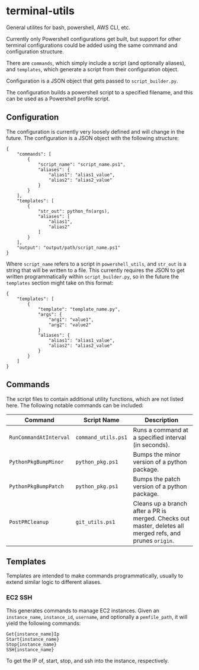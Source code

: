 # terminal-utils
General utilites for bash, powershell, AWS CLI, etc.

Currently only Powershell configurations get built, but support for other terminal configurations could be added using the same command and configuration structure.

There are `commands`, which simply include a script (and optionally aliases), and `templates`, which generate a script from their configuration object.

Configuration is a JSON object that gets passed to `script_builder.py`.

The configuration builds a powershell script to a specified filename, and this can be used as a Powershell profile script.

## Configuration
The configuration is currently very loosely defined and will change in the future.
The configuration is a JSON object with the following structure:

```
{
    "commands": [ 
        {
            "script_name": "script_name.ps1",
            "aliases": {
                "alias1": "alias1_value",
                "alias2": "alias2_value"
            }
        }
    ],
    "templates": [
        {
            "str_out": python_fn(args),
            "aliases": [
                "alias1",
                "alias2"
            ]
        }
    ],
    "output": "output/path/script_name.ps1"
}
```
Where `script_name` refers to a script in `powershell_utils`, and `str_out` is a string that will be written to a file.
This currently requires the JSON to get written programmatically within `script_builder.py`, so in the future the `templates` section might take on this format:
```
{
    "templates": [
        {
            "template": "template_name.py",
            "args": {
                "arg1": "value1",
                "arg2": "value2"
            }
            "aliases": {
                "alias1": "alias1_value",
                "alias2": "alias2_value"
            }
        }
    ]
}
```

## Commands
The script files to contain additional utility functions, which are not listed here.
The following notable commands can be included:

[//]: # (Make a table)

| Command | Script Name | Description |
| ------- | ----------- | ----------- |
| `RunCommandAtInterval` | `command_utils.ps1` | Runs a command at a specified interval (in seconds). |
| `PythonPkgBumpMinor` | `python_pkg.ps1` | Bumps the minor version of a python package. |
| `PythonPkgBumpPatch` | `python_pkg.ps1` | Bumps the patch version of a python package. |
| `PostPRCleanup` | `git_utils.ps1` | Cleans up a branch after a PR is merged. Checks out master, deletes all merged refs, and prunes `origin`. |

## Templates
Templates are intended to make commands programmatically, usually to extend similar logic to different aliases.

### EC2 SSH
This generates commands to manage EC2 instances. Given an `instance_name`, `instance_id`, `username`, and optionally a `pemfile_path`, it will yield the following commands:
```
Get{instance_name}Ip
Start{instance_name}
Stop{instance_name}
SSH{instance_name}
```
To get the IP of, start, stop, and ssh into the instance, respectively.
